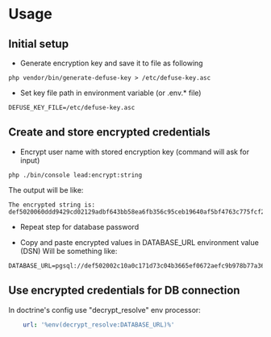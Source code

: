# Usage

## Initial setup
* Generate encryption key and save it to file as following
```shell script
php vendor/bin/generate-defuse-key > /etc/defuse-key.asc
```
* Set key file path in environment variable (or .env.* file)
```shell script
DEFUSE_KEY_FILE=/etc/defuse-key.asc
```

## Create and store encrypted credentials

* Encrypt user name with stored encryption key (command will ask for input)
```shell script
php ./bin/console lead:encrypt:string 
```

The output will be like:
```shell script
The encrypted string is:
def5020060ddd9429cd02129adbf643bb58ea6fb356c95ceb19640af5bf4763c775fcf20c19bb8f1169e16f8906af76879357651a3ec410b2ff4786952884c125d9f8eabab75b0e5ca4d0e73230d0296380b458b19d01e02545c054fe61cdb6b2e
```

* Repeat step for database password

* Copy and paste encrypted values in DATABASE_URL environment value (DSN)
Will be something like:
```shell script
DATABASE_URL=pgsql://def502002c10a0c171d73c04b3665ef0672aefc9b978b77a366ad5ce32e100a50300e746f4af425369f50a79fefbd89112637c5b448881b531cb52b02830ab526d09e94f924d0e8145dba88cc7eb694009d8dcde199e58f40df74e1f:def502009411dff01adc99de71401da4f889cc27e93d24d74424b38682d696a0fe8eed7117992c9a3a29a9e0d424f7b57c84225d99049a3b035e79515522efdb8bdf8f1a54eb76893b1e1984b9070b8d16b760d8f565d681ad8d522c96ab16916d@172.16.238.13:5432/payment
```

## Use encrypted credentials for DB connection

In doctrine's config use "decrypt_resolve" env processor:
```yaml
    url: '%env(decrypt_resolve:DATABASE_URL)%'
```
